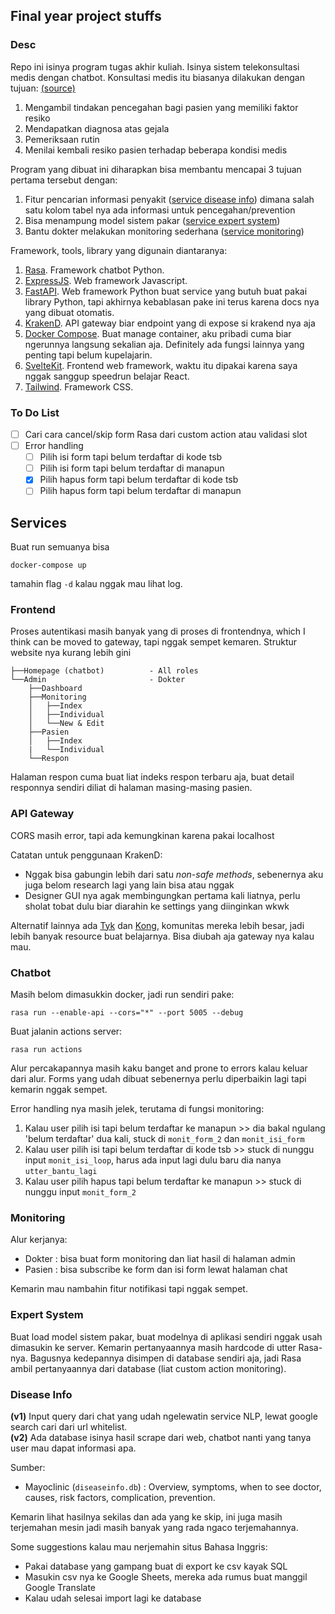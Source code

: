## Final year project stuffs

### Desc

Repo ini isinya program tugas akhir kuliah. Isinya sistem telekonsultasi medis dengan chatbot. Konsultasi medis itu biasanya dilakukan dengan tujuan: [(source)](https://www.docdoc.com/id/info/procedure/general-consultation)

1. Mengambil tindakan pencegahan bagi pasien yang memiliki faktor resiko
2. Mendapatkan diagnosa atas gejala
3. Pemeriksaan rutin
4. Menilai kembali resiko pasien terhadap beberapa kondisi medis

Program yang dibuat ini diharapkan bisa membantu mencapai 3 tujuan pertama tersebut dengan:

1. Fitur pencarian informasi penyakit ([service disease info](#disease-info)) dimana salah satu kolom tabel nya ada informasi untuk pencegahan/prevention
2. Bisa menampung model sistem pakar ([service expert system](#expert-system))
3. Bantu dokter melakukan monitoring sederhana ([service monitoring](#monitoring))

Framework, tools, library yang digunain diantaranya:

1. [Rasa](https://rasa.com/). Framework chatbot Python.
2. [ExpressJS](https://expressjs.com/). Web framework Javascript.
3. [FastAPI](https://fastapi.tiangolo.com/). Web framework Python buat service yang butuh buat pakai library Python, tapi akhirnya kebablasan pake ini terus karena docs nya yang dibuat otomatis.
4. [KrakenD](https://www.krakend.io/). API gateway biar endpoint yang di expose si krakend nya aja
5. [Docker Compose](https://docs.docker.com/compose/). Buat manage container, aku pribadi cuma biar ngerunnya langsung sekalian aja. Definitely ada fungsi lainnya yang penting tapi belum kupelajarin.
6. [SvelteKit](https://kit.svelte.dev/). Frontend web framework, waktu itu dipakai karena saya nggak sanggup speedrun belajar React.
7. [Tailwind](https://tailwindcss.com/). Framework CSS.

### To Do List

- [ ] Cari cara cancel/skip form Rasa dari custom action atau validasi slot
- [ ] Error handling
  - [ ] Pilih isi form tapi belum terdaftar di kode tsb
  - [ ] Pilih isi form tapi belum terdaftar di manapun
  - [x] Pilih hapus form tapi belum terdaftar di kode tsb
  - [ ] Pilih hapus form tapi belum terdaftar di manapun

## Services

Buat run semuanya bisa

    docker-compose up

tamahin flag `-d` kalau nggak mau lihat log.

### Frontend

Proses autentikasi masih banyak yang di proses di frontendnya, which I think can be moved to gateway, tapi nggak sempet kemaren. Struktur website nya kurang lebih gini

    ├──Homepage (chatbot)          - All roles
    └──Admin                       - Dokter
        ├──Dashboard
        ├──Monitoring
        │   ├──Index
        │   ├──Individual
        │   └──New & Edit
        ├──Pasien
        │   ├──Index
        |   └──Individual
        └──Respon

Halaman respon cuma buat liat indeks respon terbaru aja, buat detail responnya sendiri diliat di halaman masing-masing pasien.

### API Gateway

CORS masih error, tapi ada kemungkinan karena pakai localhost

Catatan untuk penggunaan KrakenD:

- Nggak bisa gabungin lebih dari satu _non-safe methods_, sebenernya aku juga belom research lagi yang lain bisa atau nggak
- Designer GUI nya agak membingungkan pertama kali liatnya, perlu sholat tobat dulu biar diarahin ke settings yang diinginkan wkwk

Alternatif lainnya ada [Tyk](https://tyk.io/) dan [Kong](https://konghq.com/), komunitas mereka lebih besar, jadi lebih banyak resource buat belajarnya. Bisa diubah aja gateway nya kalau mau.

### Chatbot

Masih belom dimasukkin docker, jadi run sendiri pake:

    rasa run --enable-api --cors="*" --port 5005 --debug

Buat jalanin actions server:

    rasa run actions

Alur percakapannya masih kaku banget and prone to errors kalau keluar dari alur. Forms yang udah dibuat sebenernya perlu diperbaikin lagi tapi kemarin nggak sempet.

Error handling nya masih jelek, terutama di fungsi monitoring:

1. Kalau user pilih isi tapi belum terdaftar ke manapun >> dia bakal ngulang 'belum terdaftar' dua kali, stuck di `monit_form_2` dan `monit_isi_form`
2. Kalau user pilih isi tapi belum terdaftar di kode tsb >> stuck di nunggu input `monit_isi_loop`, harus ada input lagi dulu baru dia nanya `utter_bantu_lagi`
3. Kalau user pilih hapus tapi belum terdaftar ke manapun >> stuck di nunggu input `monit_form_2`

### Monitoring

Alur kerjanya:

- Dokter : bisa buat form monitoring dan liat hasil di halaman admin
- Pasien : bisa subscribe ke form dan isi form lewat halaman chat

Kemarin mau nambahin fitur notifikasi tapi nggak sempet.

### Expert System

Buat load model sistem pakar, buat modelnya di aplikasi sendiri nggak usah dimasukin ke server. Kemarin pertanyaannya masih hardcode di utter Rasa-nya. Bagusnya kedepannya disimpen di database sendiri aja, jadi Rasa ambil pertanyaannya dari database (liat custom action monitoring).

### Disease Info

**(v1)** Input query dari chat yang udah ngelewatin service NLP, lewat google search cari dari url whitelist. \
**(v2)** Ada database isinya hasil scrape dari web, chatbot nanti yang tanya user mau dapat informasi apa.

Sumber:

- Mayoclinic (`diseaseinfo.db`) : Overview, symptoms, when to see doctor, causes, risk factors, complication, prevention.

Kemarin lihat hasilnya sekilas dan ada yang ke skip, ini juga masih terjemahan mesin jadi masih banyak yang rada ngaco terjemahannya.

Some suggestions kalau mau nerjemahin situs Bahasa Inggris:

- Pakai database yang gampang buat di export ke csv kayak SQL
- Masukin csv nya ke Google Sheets, mereka ada rumus buat manggil Google Translate
- Kalau udah selesai import lagi ke database
